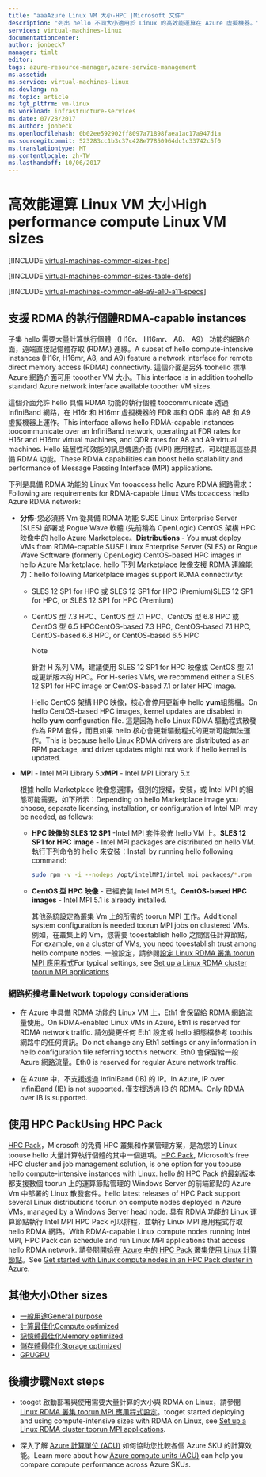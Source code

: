 ```yaml
---
title: "aaaAzure Linux VM 大小-HPC |Microsoft 文件"
description: "列出 hello 不同大小適用於 Linux 的高效能運算在 Azure 虛擬機器。"
services: virtual-machines-linux
documentationcenter: 
author: jonbeck7
manager: timlt
editor: 
tags: azure-resource-manager,azure-service-management
ms.assetid: 
ms.service: virtual-machines-linux
ms.devlang: na
ms.topic: article
ms.tgt_pltfrm: vm-linux
ms.workload: infrastructure-services
ms.date: 07/28/2017
ms.author: jonbeck
ms.openlocfilehash: 0b02ee592902ff8097a71898faea1ac17a947d1a
ms.sourcegitcommit: 523283cc1b3c37c428e77850964dc1c33742c5f0
ms.translationtype: MT
ms.contentlocale: zh-TW
ms.lasthandoff: 10/06/2017
---
```

# <a name="high-performance-compute-linux-vm-sizes"></a><span data-ttu-id="65c44-103">高效能運算 Linux VM 大小</span><span class="sxs-lookup"><span data-stu-id="65c44-103">High performance compute Linux VM sizes</span></span>

[!INCLUDE [virtual-machines-common-sizes-hpc](../../../includes/virtual-machines-common-sizes-hpc.md)]

[!INCLUDE [virtual-machines-common-sizes-table-defs](../../../includes/virtual-machines-common-sizes-table-defs.md)]

[!INCLUDE [virtual-machines-common-a8-a9-a10-a11-specs](../../../includes/virtual-machines-common-a8-a9-a10-a11-specs.md)]

## <a name="rdma-capable-instances"></a><span data-ttu-id="65c44-104">支援 RDMA 的執行個體</span><span class="sxs-lookup"><span data-stu-id="65c44-104">RDMA-capable instances</span></span>
<span data-ttu-id="65c44-105">子集 hello 需要大量計算執行個體 （H16r、 H16mr、 A8、 A9） 功能的網路介面，遠端直接記憶體存取 (RDMA) 連線。</span><span class="sxs-lookup"><span data-stu-id="65c44-105">A subset of hello compute-intensive instances (H16r, H16mr, A8, and A9) feature a network interface for remote direct memory access (RDMA) connectivity.</span></span> <span data-ttu-id="65c44-106">這個介面是另外 toohello 標準 Azure 網路介面可用 tooother VM 大小。</span><span class="sxs-lookup"><span data-stu-id="65c44-106">This interface is in addition toohello standard Azure network interface available tooother VM sizes.</span></span> 
  
<span data-ttu-id="65c44-107">這個介面允許 hello 具備 RDMA 功能的執行個體 toocommunicate 透過 InfiniBand 網路，在 H16r 和 H16mr 虛擬機器的 FDR 率和 QDR 率的 A8 和 A9 虛擬機器上運作。</span><span class="sxs-lookup"><span data-stu-id="65c44-107">This interface allows hello RDMA-capable instances toocommunicate over an InfiniBand network, operating at FDR rates for H16r and H16mr virtual machines, and QDR rates for A8 and A9 virtual machines.</span></span> <span data-ttu-id="65c44-108">Hello 延展性和效能的訊息傳遞介面 (MPI) 應用程式，可以提高這些具備 RDMA 功能。</span><span class="sxs-lookup"><span data-stu-id="65c44-108">These RDMA capabilities can boost hello scalability and performance of Message Passing Interface (MPI) applications.</span></span>

<span data-ttu-id="65c44-109">下列是具備 RDMA 功能的 Linux Vm tooaccess hello Azure RDMA 網路需求：</span><span class="sxs-lookup"><span data-stu-id="65c44-109">Following are requirements for RDMA-capable Linux VMs tooaccess hello Azure RDMA network:</span></span>
 
* <span data-ttu-id="65c44-110">**分佈**-您必須將 Vm 從具備 RDMA 功能 SUSE Linux Enterprise Server (SLES) 部署或 Rogue Wave 軟體 (先前稱為 OpenLogic) CentOS 架構 HPC 映像中的 hello Azure Marketplace。</span><span class="sxs-lookup"><span data-stu-id="65c44-110">**Distributions** - You must deploy VMs from RDMA-capable SUSE Linux Enterprise Server (SLES) or Rogue Wave Software (formerly OpenLogic) CentOS-based HPC images in hello Azure Marketplace.</span></span> <span data-ttu-id="65c44-111">hello 下列 Marketplace 映像支援 RDMA 連線能力：</span><span class="sxs-lookup"><span data-stu-id="65c44-111">hello following Marketplace images support RDMA connectivity:</span></span>
  
    * <span data-ttu-id="65c44-112">SLES 12 SP1 for HPC 或 SLES 12 SP1 for HPC (Premium)</span><span class="sxs-lookup"><span data-stu-id="65c44-112">SLES 12 SP1 for HPC, or SLES 12 SP1 for HPC (Premium)</span></span>
    
    * <span data-ttu-id="65c44-113">CentOS 型 7.3 HPC、CentOS 型 7.1 HPC、CentOS 型 6.8 HPC 或 CentOS 型 6.5 HPC</span><span class="sxs-lookup"><span data-stu-id="65c44-113">CentOS-based 7.3 HPC, CentOS-based 7.1 HPC, CentOS-based 6.8 HPC, or CentOS-based 6.5 HPC</span></span>  
 
        > [!NOTE]
        > <span data-ttu-id="65c44-114">針對 H 系列 VM，建議使用 SLES 12 SP1 for HPC 映像或 CentOS 型 7.1 或更新版本的 HPC。</span><span class="sxs-lookup"><span data-stu-id="65c44-114">For H-series VMs, we recommend either a SLES 12 SP1 for HPC image or CentOS-based 7.1 or later HPC image.</span></span>
        >
        > <span data-ttu-id="65c44-115">Hello CentOS 架構 HPC 映像，核心會停用更新中 hello **yum**組態檔。</span><span class="sxs-lookup"><span data-stu-id="65c44-115">On hello CentOS-based HPC images, kernel updates are disabled in hello **yum** configuration file.</span></span> <span data-ttu-id="65c44-116">這是因為 hello Linux RDMA 驅動程式散發作為 RPM 套件，而且如果 hello 核心會更新驅動程式的更新可能無法運作。</span><span class="sxs-lookup"><span data-stu-id="65c44-116">This is because hello Linux RDMA drivers are distributed as an RPM package, and driver updates might not work if hello kernel is updated.</span></span>
        > 
        > 
* <span data-ttu-id="65c44-117">**MPI** - Intel MPI Library 5.x</span><span class="sxs-lookup"><span data-stu-id="65c44-117">**MPI** - Intel MPI Library 5.x</span></span>
  
    <span data-ttu-id="65c44-118">根據 hello Marketplace 映像您選擇，個別的授權，安裝，或 Intel MPI 的組態可能需要，如下所示：</span><span class="sxs-lookup"><span data-stu-id="65c44-118">Depending on hello Marketplace image you choose, separate licensing, installation, or configuration of Intel MPI may be needed, as follows:</span></span> 
  
  * <span data-ttu-id="65c44-119">**HPC 映像的 SLES 12 SP1** -Intel MPI 套件發佈 hello VM 上。</span><span class="sxs-lookup"><span data-stu-id="65c44-119">**SLES 12 SP1 for HPC image** - Intel MPI packages are distributed on hello VM.</span></span> <span data-ttu-id="65c44-120">執行下列命令的 hello 來安裝：</span><span class="sxs-lookup"><span data-stu-id="65c44-120">Install by running hello following command:</span></span>

      ```bash
      sudo rpm -v -i --nodeps /opt/intelMPI/intel_mpi_packages/*.rpm
      ```

  * <span data-ttu-id="65c44-121">**CentOS 型 HPC 映像** - 已經安裝 Intel MPI 5.1。</span><span class="sxs-lookup"><span data-stu-id="65c44-121">**CentOS-based HPC images**  - Intel MPI 5.1 is already installed.</span></span>  
    
    <span data-ttu-id="65c44-122">其他系統設定為叢集 Vm 上的所需的 toorun MPI 工作。</span><span class="sxs-lookup"><span data-stu-id="65c44-122">Additional system configuration is needed toorun MPI jobs on clustered VMs.</span></span> <span data-ttu-id="65c44-123">例如，在叢集上的 Vm，您需要 tooestablish hello 之間信任計算節點。</span><span class="sxs-lookup"><span data-stu-id="65c44-123">For example, on a cluster of VMs, you need tooestablish trust among hello compute nodes.</span></span> <span data-ttu-id="65c44-124">一般設定，請參閱[設定 Linux RDMA 叢集 toorun MPI 應用程式](classic/rdma-cluster.md?toc=%2fazure%2fvirtual-machines%2flinux%2fclassic%2ftoc.json)</span><span class="sxs-lookup"><span data-stu-id="65c44-124">For typical settings, see [Set up a Linux RDMA cluster toorun MPI applications](classic/rdma-cluster.md?toc=%2fazure%2fvirtual-machines%2flinux%2fclassic%2ftoc.json)</span></span>

### <a name="network-topology-considerations"></a><span data-ttu-id="65c44-125">網路拓撲考量</span><span class="sxs-lookup"><span data-stu-id="65c44-125">Network topology considerations</span></span>
* <span data-ttu-id="65c44-126">在 Azure 中具備 RDMA 功能的 Linux VM 上，Eth1 會保留給 RDMA 網路流量使用。</span><span class="sxs-lookup"><span data-stu-id="65c44-126">On RDMA-enabled Linux VMs in Azure, Eth1 is reserved for RDMA network traffic.</span></span> <span data-ttu-id="65c44-127">請勿變更任何 Eth1 設定或 hello 組態檔參考 toothis 網路中的任何資訊。</span><span class="sxs-lookup"><span data-stu-id="65c44-127">Do not change any Eth1 settings or any information in hello configuration file referring toothis network.</span></span> <span data-ttu-id="65c44-128">Eth0 會保留給一般 Azure 網路流量。</span><span class="sxs-lookup"><span data-stu-id="65c44-128">Eth0 is reserved for regular Azure network traffic.</span></span>

* <span data-ttu-id="65c44-129">在 Azure 中，不支援透過 InfiniBand (IB) 的 IP。</span><span class="sxs-lookup"><span data-stu-id="65c44-129">In Azure, IP over InfiniBand (IB) is not supported.</span></span> <span data-ttu-id="65c44-130">僅支援透過 IB 的 RDMA。</span><span class="sxs-lookup"><span data-stu-id="65c44-130">Only RDMA over IB is supported.</span></span>

## <a name="using-hpc-pack"></a><span data-ttu-id="65c44-131">使用 HPC Pack</span><span class="sxs-lookup"><span data-stu-id="65c44-131">Using HPC Pack</span></span>
<span data-ttu-id="65c44-132">[HPC Pack](https://technet.microsoft.com/library/jj899572.aspx)，Microsoft 的免費 HPC 叢集和作業管理方案，是為您的 Linux toouse hello 大量計算執行個體的其中一個選項。</span><span class="sxs-lookup"><span data-stu-id="65c44-132">[HPC Pack](https://technet.microsoft.com/library/jj899572.aspx), Microsoft’s free HPC cluster and job management solution, is one option for you toouse hello compute-intensive instances with Linux.</span></span> <span data-ttu-id="65c44-133">hello 的 HPC Pack 的最新版本都支援數個 toorun 上的運算節點管理的 Windows Server 的前端節點的 Azure Vm 中部署的 Linux 散發套件。</span><span class="sxs-lookup"><span data-stu-id="65c44-133">hello latest releases of HPC Pack support several Linux distributions toorun on compute nodes deployed in Azure VMs, managed by a Windows Server head node.</span></span> <span data-ttu-id="65c44-134">具有 RDMA 功能的 Linux 運算節點執行 Intel MPI HPC Pack 可以排程，並執行 Linux MPI 應用程式存取 hello RDMA 網路。</span><span class="sxs-lookup"><span data-stu-id="65c44-134">With RDMA-capable Linux compute nodes running Intel MPI, HPC Pack can schedule and run Linux MPI applications that access hello RDMA network.</span></span> <span data-ttu-id="65c44-135">請參閱[開始在 Azure 中的 HPC Pack 叢集使用 Linux 計算節點](classic/hpcpack-cluster.md?toc=%2fazure%2fvirtual-machines%2flinux%2fclassic%2ftoc.json)。</span><span class="sxs-lookup"><span data-stu-id="65c44-135">See [Get started with Linux compute nodes in an HPC Pack cluster in Azure](classic/hpcpack-cluster.md?toc=%2fazure%2fvirtual-machines%2flinux%2fclassic%2ftoc.json).</span></span>

## <a name="other-sizes"></a><span data-ttu-id="65c44-136">其他大小</span><span class="sxs-lookup"><span data-stu-id="65c44-136">Other sizes</span></span>
- [<span data-ttu-id="65c44-137">一般用途</span><span class="sxs-lookup"><span data-stu-id="65c44-137">General purpose</span></span>](sizes-general.md)
- [<span data-ttu-id="65c44-138">計算最佳化</span><span class="sxs-lookup"><span data-stu-id="65c44-138">Compute optimized</span></span>](sizes-compute.md)
- [<span data-ttu-id="65c44-139">記憶體最佳化</span><span class="sxs-lookup"><span data-stu-id="65c44-139">Memory optimized</span></span>](sizes-memory.md)
- [<span data-ttu-id="65c44-140">儲存體最佳化</span><span class="sxs-lookup"><span data-stu-id="65c44-140">Storage optimized</span></span>](sizes-storage.md)
- [<span data-ttu-id="65c44-141">GPU</span><span class="sxs-lookup"><span data-stu-id="65c44-141">GPU</span></span>](../windows/sizes-gpu.md)


## <a name="next-steps"></a><span data-ttu-id="65c44-142">後續步驟</span><span class="sxs-lookup"><span data-stu-id="65c44-142">Next steps</span></span>

- <span data-ttu-id="65c44-143">tooget 啟動部署與使用需要大量計算的大小與 RDMA on Linux，請參閱[Linux RDMA 叢集 toorun MPI 應用程式設定](classic/rdma-cluster.md?toc=%2fazure%2fvirtual-machines%2flinux%2fclassic%2ftoc.json)。</span><span class="sxs-lookup"><span data-stu-id="65c44-143">tooget started deploying and using compute-intensive sizes with RDMA on Linux, see [Set up a Linux RDMA cluster toorun MPI applications](classic/rdma-cluster.md?toc=%2fazure%2fvirtual-machines%2flinux%2fclassic%2ftoc.json).</span></span>

- <span data-ttu-id="65c44-144">深入了解 [Azure 計算單位 (ACU)](acu.md) 如何協助您比較各個 Azure SKU 的計算效能。</span><span class="sxs-lookup"><span data-stu-id="65c44-144">Learn more about how [Azure compute units (ACU)](acu.md) can help you compare compute performance across Azure SKUs.</span></span>




